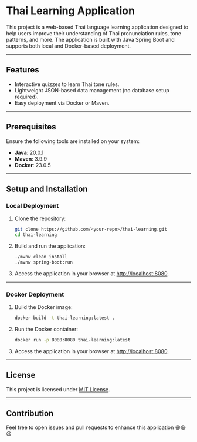 # Thai Learning Application

This project is a web-based Thai language learning application designed to help users improve their understanding of Thai pronunciation rules, tone patterns, and more. The application is built with Java Spring Boot and supports both local and Docker-based deployment.

---

## Features

- Interactive quizzes to learn Thai tone rules.
- Lightweight JSON-based data management (no database setup required).
- Easy deployment via Docker or Maven.

---

## Prerequisites

Ensure the following tools are installed on your system:

- **Java**: 20.0.1  
- **Maven**: 3.9.9  
- **Docker**: 23.0.5  

---

## Setup and Installation

### Local Deployment

1. Clone the repository:
   ```bash
   git clone https://github.com/<your-repo>/thai-learning.git
   cd thai-learning
   ```

2. Build and run the application:
   ```bash
   ./mvnw clean install
   ./mvnw spring-boot:run
   ```

3. Access the application in your browser at [http://localhost:8080](http://localhost:8080).

---

### Docker Deployment

1. Build the Docker image:
   ```bash
   docker build -t thai-learning:latest .
   ```

2. Run the Docker container:
   ```bash
   docker run -p 8080:8080 thai-learning:latest
   ```

3. Access the application in your browser at [http://localhost:8080](http://localhost:8080).

---

## License

This project is licensed under [MIT License](LICENSE).

---

## Contribution

Feel free to open issues and pull requests to enhance this application 😆😆😆